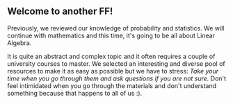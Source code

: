 

## Welcome to another FF!
Previously, we reviewed our knowledge of probability and statistics. We will continue with mathematics and this time, it's going to be all about Linear Algebra.

It is quite an abstract and complex topic and it often requires a couple of university courses to master. We selected an interesting and diverse pool of resources to make it as easy as possible but we have to stress: _Take your time when you go through them and ask questions if you are not sure._ Don't feel intimidated when you go through the materials and don't understand something because that happens to all of us :).




